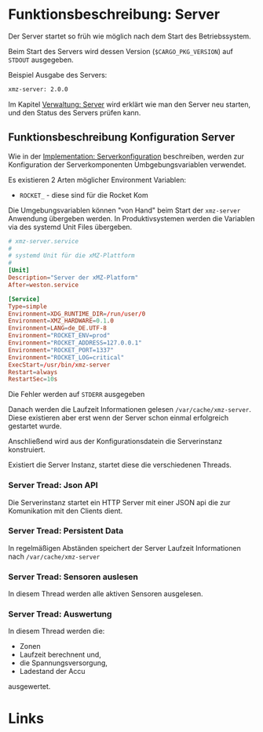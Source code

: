 # Funktionsbeschreibung: Server
[Funktionsbeschreibung: Server]: #funktionsbeschreibung-server

Der Server startet so früh wie möglich nach dem Start des Betriebssystem.

Beim Start des Servers wird dessen Version (`$CARGO_PKG_VERSION`) auf `STDOUT` ausgegeben.

Beispiel Ausgabe des Servers:

```bash
xmz-server: 2.0.0
```

Im Kapitel [Verwaltung: Server](/50-01-Verwaltung-Server.html#verwaltung-server) wird erklärt wie man den Server neu starten, und den Status des Servers prüfen kann.

## Funktionsbeschreibung Konfiguration Server

Wie in der [Implementation: Serverkonfiguration](03-01-02-Serverkonfiguration.md) beschreiben, werden zur Konfiguration der Serverkomponenten Umbgebungsvariablen verwendet.

Es existieren 2 Arten möglicher Environment Variablen:

* `ROCKET_` - diese sind für die Rocket Kom

Die Umgebungsvariablen können "von Hand" beim Start der `xmz-server` Anwendung übergeben werden. In Produktivsystemen werden die Variablen via des systemd Unit Files übergeben.

```conf
# xmz-server.service
#
# systemd Unit für die xMZ-Plattform
#
[Unit]
Description="Server der xMZ-Platform"
After=weston.service

[Service]
Type=simple
Environment=XDG_RUNTIME_DIR=/run/user/0
Environment=XMZ_HARDWARE=0.1.0
Environment=LANG=de_DE.UTF-8
Environment="ROCKET_ENV=prod"
Environment="ROCKET_ADDRESS=127.0.0.1"
Environment="ROCKET_PORT=1337"
Environment="ROCKET_LOG=critical"
ExecStart=/usr/bin/xmz-server
Restart=always
RestartSec=10s
```

Die Fehler werden auf `STDERR` ausgegeben

Danach werden die Laufzeit Informationen gelesen `/var/cache/xmz-server`.
Diese existieren aber erst wenn der Server schon einmal erfolgreich gestartet wurde.

Anschließend wird aus der Konfigurationsdatein die Serverinstanz konstruiert.

Existiert die Server Instanz, startet diese die verschiedenen Threads.

### Server Tread: Json API

Die Serverinstanz startet ein HTTP Server mit einer JSON api die zur Komunikation
mit den Clients dient.

### Server Tread: Persistent Data

In regelmäßigen Abständen speichert der Server Laufzeit Informationen nach
`/var/cache/xmz-server`

### Server Tread: Sensoren auslesen

In diesem Thread werden alle aktiven Sensoren ausgelesen.

### Server Tread: Auswertung

In diesem Thread werden die:
- Zonen
- Laufzeit berechnent und,
- die Spannungsversorgung,
- Ladestand der Accu

ausgewertet.





# Links
[Links]: #links
